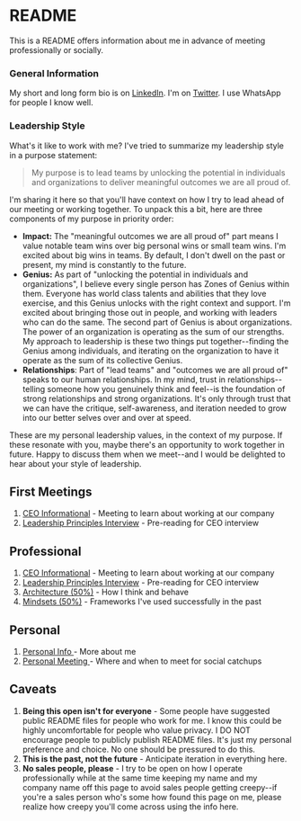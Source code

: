 # README

This is a README offers information about me in advance of meeting professionally or socially. 

### General Information 

My short and long form bio is on [LinkedIn](https://www.linkedin.com/in/iantien/). I'm on [Twitter](https://twitter.com/iantien?lang=en). I use WhatsApp for people I know well.

### Leadership Style 

What's it like to work with me? I've tried to summarize my leadership style in a purpose statement:

> My purpose is to lead teams by unlocking the potential in individuals and organizations to deliver meaningful outcomes we are all proud of.

I'm sharing it here so that you'll have context on how I try to lead ahead of our meeting or working together. To unpack this a bit, here are three components of my purpose in priority order:

* **Impact:** The "meaningful outcomes we are all proud of" part means I value notable team wins over big personal wins or small team wins. I'm excited about big wins in teams. By default, I don't dwell on the past or present, my mind is constantly to the future. 
* **Genius:** As part of "unlocking the potential in individuals and organizations", I believe every single person has Zones of Genius within them. Everyone has world class talents and abilities that they love exercise, and this Genius unlocks with the right context and support. I'm excited about bringing those out in people, and working with leaders who can do the same. The second part of Genius is about organizations. The power of an organization is operating as the sum of our strengths. My approach to leadership is these two things put together--finding the Genius among individuals, and iterating on the organization to have it operate as the sum of its collective Genius. 
* **Relationships**: Part of "lead teams" and "outcomes we are all proud of" speaks to our human relationships. In my mind, trust in relationships--telling someone how you genuinely think and feel--is the foundation of strong relationships and strong organizations. It's only through trust that we can have the critique, self-awareness, and iteration needed to grow into our better selves over and over at speed. 

These are my personal leadership values, in the context of my purpose. If these resonate with you, maybe there's an opportunity to work together in future. Happy to discuss them when we meet--and I would be delighted to hear about your style of leadership.

## First Meetings 

1. [CEO Informational](first-meetings/informational/) - Meeting to learn about working at our company 
2. [Leadership Principles Interview](first-meetings/final-interview.md) - Pre-reading for CEO interview 

## Professional 

1. [CEO Informational](first-meetings/informational/) - Meeting to learn about working at our company 
2. [Leadership Principles Interview](first-meetings/final-interview.md) - Pre-reading for CEO interview 
3. [Architecture \(50%\)](pro/architecture.md) - How I think and behave
4. [Mindsets \(50%\)](pro/mindsets-50.md) - Frameworks I've used successfully in the past 

## Personal

1. [Personal Info ](personal/personal-topics/personal-info/) - More about me 
2. [Personal Meeting ](personal/personal-topics/personal-meetings/)- Where and when to meet for social catchups 

## Caveats

1. **Being this open isn't for everyone** - Some people have suggested public README files for people who work for me. I know this could be highly uncomfortable for people who value privacy. I DO NOT encourage people to publicly publish README files. It's just my personal preference and choice. No one should be pressured to do this. 
2. **This is the past, not the future** - Anticipate iteration in everything here.  
3. **No sales people, please** - I try to be open on how I operate professionally while at the same time keeping my name and my company name off this page to avoid sales people getting creepy--if you're a sales person who's some how found this page on me, please realize how creepy you'll come across using the info here. 



